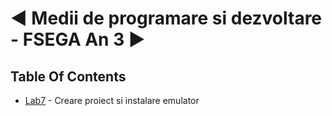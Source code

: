 # ◄ Medii de programare si dezvoltare - FSEGA An 3 ►





## Table Of Contents

 - [Lab7](https://github.com/moldoveanu-iustin/.NET_FSEGA_MAUI/tree/Lab7) - Creare proiect si instalare emulator

